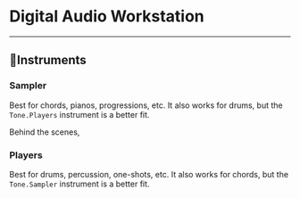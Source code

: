 # Digital Audio Workstation

---

## 🎼Instruments

### Sampler

Best for chords, pianos, progressions, etc. It also works for drums, but the `Tone.Players` instrument is a better fit.

Behind the scenes,

### Players

Best for drums, percussion, one-shots, etc. It also works for chords, but the `Tone.Sampler` instrument is a better fit.
